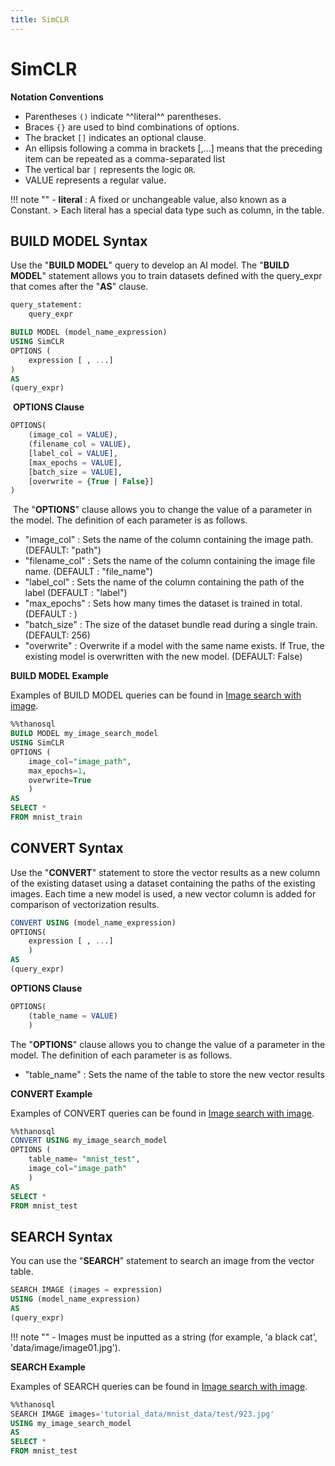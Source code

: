 ```yaml
---
title: SimCLR
---
```


# __SimCLR__

__Notation Conventions__

- Parentheses `()` indicate ^^literal^^ parentheses.
- Braces `{}` are used to bind combinations of options.
- The bracket `[]` indicates an optional clause.
- An ellipsis following a comma in brackets [,...] means that the preceding item can be repeated as a comma-separated list
- The vertical bar `|` represents the logic `OR`.
- VALUE represents a regular value.

!!! note ""
    - __literal__ : A fixed or unchangeable value, also known as a Constant.
    > Each literal has a special data type such as column, in the table.


## __BUILD MODEL Syntax__

Use the "__BUILD MODEL__" query to develop an AI model.
The "__BUILD MODEL__" statement allows you to train datasets defined with the query_expr that comes after the "__AS__" clause.
​

``` sql
query_statement:
    query_expr

BUILD MODEL (model_name_expression)
USING SimCLR
OPTIONS (
    expression [ , ...]
)
AS
(query_expr)
```

​
__OPTIONS Clause__
​

```sql
OPTIONS(
    (image_col = VALUE),
    (filename_col = VALUE),
    [label_col = VALUE],
    [max_epochs = VALUE],
    [batch_size = VALUE],
    [overwrite = {True | False}]
)
```

​
The "__OPTIONS__" clause allows you to change the value of a parameter in the model. The definition of each parameter is as follows.

- "image_col" : Sets the name of the column containing the image path. (DEFAULT: "path")
- "filename_col" : Sets the name of the column containing the image file name. (DEFAULT : "file_name")
- "label_col" : Sets the name of the column containing the path of the label (DEFAULT : "label")
- "max_epochs" : Sets how many times the dataset is trained in total. (DEFAULT : )
- "batch_size" : The size of the dataset bundle read during a single train. (DEFAULT: 256)
- "overwrite" : Overwrite if a model with the same name exists. If True, the existing model is overwritten with the new model. (DEFAULT: False)

__BUILD MODEL Example__

Examples of BUILD MODEL queries can be found in [Image search with image](/en/tutorials/thanosql_search/search_image_by_image/).
​

```sql
%%thanosql
BUILD MODEL my_image_search_model
USING SimCLR
OPTIONS (
    image_col="image_path",
    max_epochs=1,
    overwrite=True
    )
AS
SELECT *
FROM mnist_train
```

## __CONVERT Syntax__

Use the "__CONVERT__" statement to store the vector results as a new column of the existing dataset using a dataset containing the paths of the existing images. Each time a new model is used, a new vector column is added for comparison of vectorization results.
​

```sql
CONVERT USING (model_name_expression)
OPTIONS(
    expression [ , ...]
    )
AS
(query_expr)
```

__OPTIONS Clause__

```sql
OPTIONS(
    (table_name = VALUE)
    )
```

The "__OPTIONS__" clause allows you to change the value of a parameter in the model. The definition of each parameter is as follows.
​

- "table_name" : Sets the name of the table to store the new vector results

__CONVERT Example__

Examples of CONVERT queries can be found in [Image search with image](/en/tutorials/thanosql_search/search_image_by_image/).
​

```sql
%%thanosql
CONVERT USING my_image_search_model
OPTIONS (
    table_name= "mnist_test",
    image_col="image_path"
    )
AS
SELECT *
FROM mnist_test
```

## __SEARCH Syntax__

You can use the "__SEARCH__" statement to search an image from the vector table.

```sql
SEARCH IMAGE (images = expression)
USING (model_name_expression)
AS
(query_expr)
```

!!! note ""
    - Images must be inputted as a string (for example, 'a black cat', 'data/image/image01.jpg').

__SEARCH Example__

Examples of SEARCH queries can be found in [Image search with image](/en/tutorials/thanosql_search/search_image_by_image/).

```sql
%%thanosql
SEARCH IMAGE images='tutorial_data/mnist_data/test/923.jpg'
USING my_image_search_model
AS
SELECT *
FROM mnist_test
```
